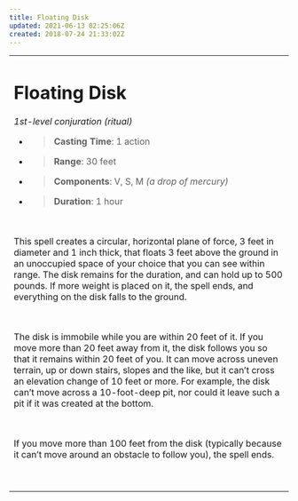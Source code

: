 ```yaml
---
title: Floating Disk
updated: 2021-06-13 02:25:06Z
created: 2018-07-24 21:33:02Z
---
```


<table><tbody><tr class="odd"><td><h1 id="floating-disk"><strong>Floating Disk</strong></h1><p><em>1st-level conjuration (ritual)</em></p><ul><li><blockquote><p><strong>Casting Time</strong>: 1 action</p></blockquote></li><li><blockquote><p><strong>Range</strong>: 30 feet</p></blockquote></li><li><blockquote><p><strong>Components</strong>: V, S, M <em>(a drop of mercury)</em></p></blockquote></li><li><blockquote><p><strong>Duration</strong>: 1 hour</p></blockquote></li></ul><p> </p><p>This spell creates a circular, horizontal plane of force, 3 feet in diameter and 1 inch thick, that floats 3 feet above the ground in an unoccupied space of your choice that you can see within range. The disk remains for the duration, and can hold up to 500 pounds. If more weight is placed on it, the spell ends, and everything on the disk falls to the ground.</p><p> </p><p>The disk is immobile while you are within 20 feet of it. If you move more than 20 feet away from it, the disk follows you so that it remains within 20 feet of you. It can move across uneven terrain, up or down stairs, slopes and the like, but it can’t cross an elevation change of 10 feet or more. For example, the disk can’t move across a 10-foot-deep pit, nor could it leave such a pit if it was created at the bottom.</p><p> </p><p>If you move more than 100 feet from the disk (typically because it can’t move around an obstacle to follow you), the spell ends.</p><p> </p></td></tr></tbody></table>